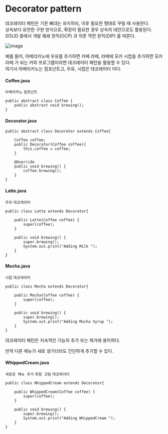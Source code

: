 # Decorator pattern
데코레이터 패턴은 기존 뼈대는 유지하되, 이후 필요한 형태로 꾸밀 때 사용한다.<br>
상속보다 유연한 구현 방식으로, 확장이 필요한 경우 상속의 대안으로도 활용된다.<br>
SOLID 중에서 개발 폐쇄 원칙(OCP) 과 의존 역전 원칙(DIP) 를 따른다.

![image](https://user-images.githubusercontent.com/92259017/150339753-b6927ec7-1911-423d-83f4-275f682072b0.png)

예를 들어, 아메리카노에 우유를 추가하면 카페 라떼, 라떼에 모카 시럽을 추가하면 모카 라떼 가 되는 커피 프로그램이라면 데코레이터 패턴을 활용할 수 있다.<br>
여기서 아메리카노는 컴포넌트고, 우유, 시럽은 데코레이터 이다.

#### Coffee.java
```아메리카노``` ```컴포넌트```
```
public abstract class Coffee {
	public abstract void brewing();
}
```
#### Decorator.java
```
public abstract class Decorator extends Coffee{

	Coffee coffee;
	public Decorator(Coffee coffee){
		this.coffee = coffee;
	}
	
	@Override
	public void brewing() {
		coffee.brewing();
	}
}
```
#### Latte.java
```우유``` ```데코레이터```
```
public class Latte extends Decorator{

	public Latte(Coffee coffee) {
		super(coffee);
	}
  
	public void brewing() {
		super.brewing();
		System.out.print("Adding Milk ");
	}
}
```
#### Mocha.java
```시럽``` ```데코레이터```
```
public class Mocha extends Decorator{

	public Mocha(Coffee coffee) {
		super(coffee);
	}

	public void brewing() {
		super.brewing();
		System.out.print("Adding Mocha Syrup ");
	}
}
```

데코레이터 패턴은 지속적인 기능의 추가 또는 제거에 용이하다.

만약 다른 메뉴가 새로 생기더라도 간단하게 추가할 수 있다.

#### WhippedCream.java
```새로운 메뉴 추가``` ```휘핑 크림``` ```데코레이터```
```
public class WhippedCream extends Decorator{

	public WhippedCream(Coffee coffee) {
		super(coffee);
	}

	public void brewing() {
		super.brewing();
		System.out.print("Adding WhippedCream ");
	}
}
```
